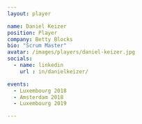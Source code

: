 ```yaml
---
layout: player

name: Daniel Keizer
position: Player
company: Betty Blocks
bio: "Scrum Master"
avatar: /images/players/daniel-keizer.jpg
socials:
  - name: linkedin
    url : in/danielkeizer/

events:
  - Luxembourg 2018
  - Amsterdam 2018
  - Luxembourg 2019

---
```

